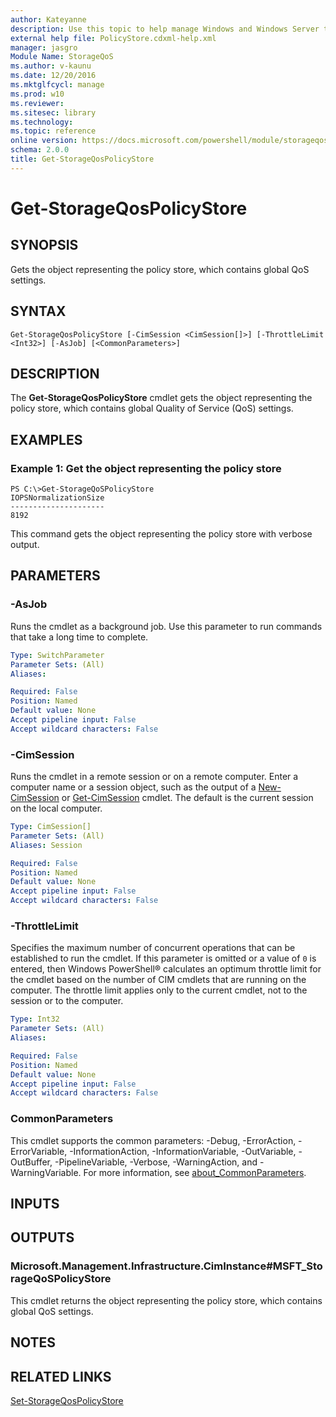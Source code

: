 ```yaml
---
author: Kateyanne
description: Use this topic to help manage Windows and Windows Server technologies with Windows PowerShell.
external help file: PolicyStore.cdxml-help.xml
manager: jasgro
Module Name: StorageQoS
ms.author: v-kaunu
ms.date: 12/20/2016
ms.mktglfcycl: manage
ms.prod: w10
ms.reviewer: 
ms.sitesec: library
ms.technology: 
ms.topic: reference
online version: https://docs.microsoft.com/powershell/module/storageqos/get-storageqospolicystore?view=windowsserver2022-ps&wt.mc_id=ps-gethelp
schema: 2.0.0
title: Get-StorageQosPolicyStore
---
```


# Get-StorageQosPolicyStore

## SYNOPSIS
Gets the object representing the policy store, which contains global QoS settings.

## SYNTAX

```
Get-StorageQosPolicyStore [-CimSession <CimSession[]>] [-ThrottleLimit <Int32>] [-AsJob] [<CommonParameters>]
```

## DESCRIPTION
The **Get-StorageQosPolicyStore** cmdlet gets the object representing the policy store, which contains global Quality of Service (QoS) settings.

## EXAMPLES

### Example 1: Get the object representing the policy store
```
PS C:\>Get-StorageQoSPolicyStore
IOPSNormalizationSize
---------------------
8192
```

This command gets the object representing the policy store with verbose output.

## PARAMETERS

### -AsJob
Runs the cmdlet as a background job. Use this parameter to run commands that take a long time to complete.

```yaml
Type: SwitchParameter
Parameter Sets: (All)
Aliases: 

Required: False
Position: Named
Default value: None
Accept pipeline input: False
Accept wildcard characters: False
```

### -CimSession
Runs the cmdlet in a remote session or on a remote computer.
Enter a computer name or a session object, such as the output of a [New-CimSession](https://go.microsoft.com/fwlink/p/?LinkId=227967) or [Get-CimSession](https://go.microsoft.com/fwlink/p/?LinkId=227966) cmdlet.
The default is the current session on the local computer.

```yaml
Type: CimSession[]
Parameter Sets: (All)
Aliases: Session

Required: False
Position: Named
Default value: None
Accept pipeline input: False
Accept wildcard characters: False
```

### -ThrottleLimit
Specifies the maximum number of concurrent operations that can be established to run the cmdlet.
If this parameter is omitted or a value of `0` is entered, then Windows PowerShell® calculates an optimum throttle limit for the cmdlet based on the number of CIM cmdlets that are running on the computer.
The throttle limit applies only to the current cmdlet, not to the session or to the computer.

```yaml
Type: Int32
Parameter Sets: (All)
Aliases: 

Required: False
Position: Named
Default value: None
Accept pipeline input: False
Accept wildcard characters: False
```

### CommonParameters
This cmdlet supports the common parameters: -Debug, -ErrorAction, -ErrorVariable, -InformationAction, -InformationVariable, -OutVariable, -OutBuffer, -PipelineVariable, -Verbose, -WarningAction, and -WarningVariable. For more information, see [about_CommonParameters](https://go.microsoft.com/fwlink/?LinkID=113216).

## INPUTS

## OUTPUTS

### Microsoft.Management.Infrastructure.CimInstance#MSFT_StorageQoSPolicyStore
This cmdlet returns the object representing the policy store, which contains global QoS settings.

## NOTES

## RELATED LINKS

[Set-StorageQosPolicyStore](./Set-StorageQosPolicyStore.md)

